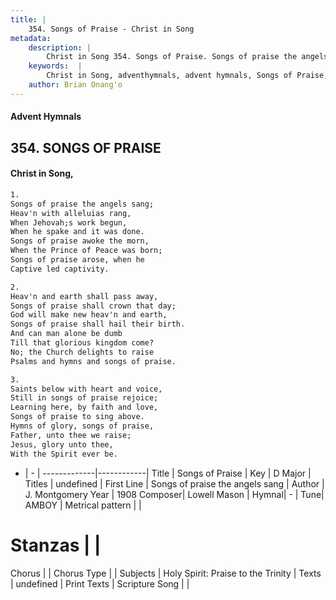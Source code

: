 ```yaml
---
title: |
    354. Songs of Praise - Christ in Song
metadata:
    description: |
        Christ in Song 354. Songs of Praise. Songs of praise the angels sang; Heav'n with alleluias rang, When Jehovah;s work begun, When he spake and it was done. Songs of praise awoke the morn, When the Prince of Peace was born; Songs of praise arose, when he  Captive led captivity.
    keywords:  |
        Christ in Song, adventhymnals, advent hymnals, Songs of Praise, Songs of praise the angels sang. 
    author: Brian Onang'o
---
```


#### Advent Hymnals
## 354. SONGS OF PRAISE
####  Christ in Song,

```txt
1.
Songs of praise the angels sang;
Heav'n with alleluias rang,
When Jehovah;s work begun,
When he spake and it was done.
Songs of praise awoke the morn,
When the Prince of Peace was born;
Songs of praise arose, when he 
Captive led captivity.

2.
Heav'n and earth shall pass away,
Songs of praise shall crown that day;
God will make new heav'n and earth,
Songs of praise shall hail their birth.
And can man alone be dumb
Till that glorious kingdom come?
No; the Church delights to raise
Psalms and hymns and songs of praise.

3.
Saints below with heart and voice,
Still in songs of praise rejoice;
Learning here, by faith and love,
Songs of praise to sing above.
Hymns of glory, songs of praise,
Father, unto thee we raise;
Jesus, glory unto thee,
With the Spirit ever be.

```

- |   -  |
-------------|------------|
Title | Songs of Praise |
Key | D Major |
Titles | undefined |
First Line | Songs of praise the angels sang |
Author | J. Montgomery
Year | 1908
Composer| Lowell Mason |
Hymnal|  - |
Tune| AMBOY |
Metrical pattern | |
# Stanzas |  |
Chorus |  |
Chorus Type |  |
Subjects | Holy Spirit: Praise to the Trinity |
Texts | undefined |
Print Texts | 
Scripture Song |  |
    
